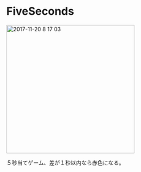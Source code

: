 # FiveSeconds

<img width="334" alt="2017-11-20 8 17 03" src="https://user-images.githubusercontent.com/30609812/32995621-3a2e3fc6-cdcb-11e7-825b-37fb9892ac6e.png">

５秒当てゲーム、差が１秒以内なら赤色になる。
